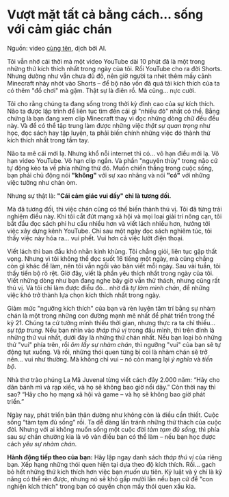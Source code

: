# Vượt mặt tất cả bằng cách... sống với cảm giác chán

Nguồn: video [cùng tên](https://www.youtube.com/watch?v=3IfxE55gQlM), dịch bởi AI.

Tôi vẫn nhớ cái thời mà một video YouTube dài 10 phút đã là một trong những thứ kích thích nhất trong ngày của tôi. Rồi YouTube cho ra đời Shorts. Nhưng dường như vẫn chưa đủ đô, nên giờ người ta nhét thêm mấy cảnh Minecraft nhảy nhót vào Shorts – để bộ não vốn đã quá tải kích thích của ta có thêm "đồ chơi" mà gặm. Thật sự là điên rồ. Mà cũng… nực cười.

Tôi cho rằng chúng ta đang sống trong thời kỳ đỉnh cao của sự kích thích. Não ta được lập trình để liên tục tìm đến cái gì "nhiều đô" nhất có thể. Bằng chứng là bạn đang xem clip Minecraft thay vì đọc những dòng chữ đều đều này. Và để có thể tập trung làm được những việc *thật sự quan trọng* như học, đọc sách hay tập luyện, ta phải biến chính những việc đó thành thứ kích thích nhất trong tầm tay.

Não ta mê cái mới lạ. Nhưng khổ nỗi internet thì có... vô hạn điều mới lạ. Vô hạn video YouTube. Vô hạn clip ngắn. Và phần "nguyên thủy" trong não cứ tự động kéo ta về phía những thứ đó. Muốn chiến thắng trong cuộc sống, bạn phải chủ động nói **"không"** với sự xao nhãng và nói **"có"** với những việc tưởng như chán òm.

Nhưng sự thật là: **"Cái cảm giác vui đấy" chỉ là tương đối.** 

Mà đã tương đối, thì việc chán cũng có thể biến thành thú vị. Tôi đã từng trải nghiệm điều này. Khi tôi cắt đứt mạng xã hội và mọi loại giải trí nông cạn, tôi bắt đầu đọc sách phi hư cấu nhiều hơn và viết lách nhiều hơn, hướng tới việc xây dựng kênh YouTube. Chỉ sau một ngày đọc sách nghiêm túc, tôi thấy việc này hóa ra… vui phết. Vui hơn cả việc lướt điện thoại.

Viết lách thì ban đầu khó nhằn kinh khủng. Tôi chẳng giỏi, liên tục gặp thất vọng. Nhưng vì tôi không thể đọc suốt 16 tiếng một ngày, mà cũng chẳng còn gì khác để làm, nên tôi vẫn ngồi vào bàn viết mỗi ngày. Sau vài tuần, tôi thấy tiến bộ rõ rệt. Giờ đây, viết là phần yêu thích nhất trong ngày của tôi. Viết những dòng như bạn đang nghe bây giờ vẫn thử thách, nhưng cũng rất thú vị. Và tôi chỉ làm được điều đó… nhờ đã *tự làm mình chán*, để những việc khó trở thành lựa chọn kích thích nhất trong ngày.

Giảm mức "ngưỡng kích thích" của bạn và rèn luyện tâm trí bằng sự nhàm chán là một trong những con đường mạnh mẽ nhất để phát triển trong thế kỷ 21. Chúng ta cứ tưởng mình thiếu thời gian, nhưng thực ra ta chỉ thiếu… *sự tập trung*. Nếu bạn nhìn vào *tháp thú vị* trong đầu mình, thì trên đỉnh là những thứ vui nhất, dưới đáy là những thứ chán nhất. Nếu bạn loại bỏ những thứ "vui" phía trên, rồi *ôm lấy sự nhàm chán*, thì ngưỡng "vui" của bạn sẽ tự động tụt xuống. Và rồi, những thói quen từng bị coi là nhàm chán sẽ trở nên… vui như thường. Mà không chỉ vui – nó còn mang lại *ý nghĩa* và *tiến bộ*.

Nhà thơ trào phúng La Mã Juvenal từng viết cách đây 2.000 năm: “Hãy cho dân bánh mì và rạp xiếc, và họ sẽ không bao giờ nổi dậy.” Còn thời nay thì sao? “Hãy cho họ mạng xã hội và game – và họ sẽ không bao giờ phát triển.”

Ngày nay, phát triển bản thân dường như không còn là điều cần thiết. Cuộc sống “tàm tạm đủ sống” rồi. Ta dễ dàng lẩn tránh những thử thách của cuộc đời. Nhưng với ai không muốn sống một cuộc đời *tàm tạm đủ sống*, thì phía sau sự chán chường kia là vô vàn điều bạn có thể làm – nếu bạn học được cách *yêu sự nhàm chán*.

**Hành động tiếp theo của bạn:** Hãy lập ngay danh sách *tháp thú vị* của riêng bạn. Xếp hạng những thói quen hiện tại dựa theo độ kích thích. Rồi… gạch bỏ hết những thứ kích thích hơn việc bạn *muốn* ưu tiên. Kỷ luật và ý chí là kỹ năng có thể rèn được, nhưng nó sẽ khó gấp mười lần nếu bạn cứ để "con nghiện kích thích" trong bạn có quyền chọn mấy thói quen xấu kia.
